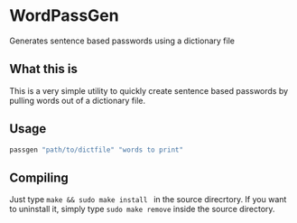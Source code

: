 # WordPassGen
Generates sentence based passwords using a dictionary file

## What this is
This is a very simple utility to quickly create
sentence based passwords by pulling words
out of a dictionary file.

## Usage
```sh
passgen "path/to/dictfile" "words to print"
```

## Compiling
Just type ```make && sudo make install ``` in the source direcrtory.
If you want to uninstall it, simply type ```sudo make remove``` inside the source 
directory.

